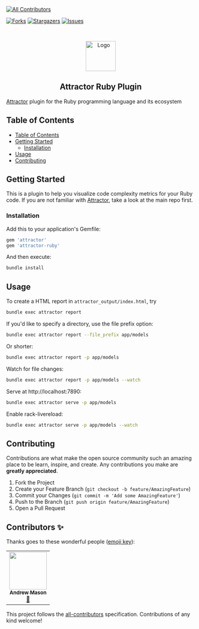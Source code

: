 <!-- MARKDOWN LINKS & IMAGES -->
<!-- ALL-CONTRIBUTORS-BADGE:START - Do not remove or modify this section -->
[![All Contributors](https://img.shields.io/badge/all_contributors-1-orange.svg?style=flat-square)](#contributors-)
<!-- ALL-CONTRIBUTORS-BADGE:END -->
[attractor]: https://github.com/julianrubisch/attractor-ruby
[forks-shield]: https://img.shields.io/github/forks/julianrubisch/attractor-ruby.svg?style=flat-square
[forks-url]: https://github.com/julianrubisch/attractor-ruby/network/members
[stars-shield]: https://img.shields.io/github/stars/julianrubisch/attractor-ruby.svg?style=flat-square
[stars-url]: https://github.com/julianrubisch/attractor-ruby/stargazers
[issues-shield]: https://img.shields.io/github/issues/julianrubisch/attractor-ruby.svg?style=flat-square
[issues-url]: https://github.com/julianrubisch/attractor-ruby/issues
<!-- [license-shield]: https://img.shields.io/github/license/julianrubisch/attractor-ruby.svg?style=flat-square -->
<!-- [license-url]: https://github.com/julianrubisch/attractor-ruby/blob/master/LICENSE.txt -->

<!-- PROJECT SHIELDS -->

[![Forks][forks-shield]][forks-url]
[![Stargazers][stars-shield]][stars-url]
[![Issues][issues-shield]][issues-url]
<!--[![MIT License][license-shield]][license-url]-->


<!-- PROJECT LOGO -->
<br />
<p align="center">
  <a href="https://github.com/julianrubisch/attractor">
    <img src="https://user-images.githubusercontent.com/4352208/65411858-3dc84200-ddee-11e9-99b6-c9cdbeb533c5.png" alt="Logo" width="80" height="80">
  </a>

  <h2 align="center">Attractor Ruby Plugin</h2>
</p>

[Attractor][attractor] plugin for the Ruby programming language and its ecosystem


<!-- TABLE OF CONTENTS -->
## Table of Contents

- [Table of Contents](#table-of-contents)
- [Getting Started](#getting-started)
  - [Installation](#installation)
- [Usage](#usage)
- [Contributing](#contributing)

<!-- GETTING STARTED -->
## Getting Started

This is a plugin to help you visualize code complexity metrics for your Ruby code. If you are not familiar with [Attractor][attractor], take a look at the main repo first.

### Installation

Add this to your application's Gemfile:

```ruby
gem 'attractor'
gem 'attractor-ruby'
```

And then execute:

```sh
bundle install
```

<!-- USAGE EXAMPLES -->
## Usage

To create a HTML report in `attractor_output/index.html`, try

```sh
bundle exec attractor report
```

If you'd like to specify a directory, use the file prefix option:

```sh
bundle exec attractor report --file_prefix app/models
```

Or shorter:

```sh
bundle exec attractor report -p app/models
```

Watch for file changes:

```sh
bundle exec attractor report -p app/models --watch
```

Serve at http://localhost:7890:

```sh
bundle exec attractor serve -p app/models
```

Enable rack-livereload:

```sh
bundle exec attractor serve -p app/models --watch
```

<!-- CONTRIBUTING -->
## Contributing

Contributions are what make the open source community such an amazing place to be learn, inspire, and create. Any contributions you make are **greatly appreciated**.

1. Fork the Project
2. Create your Feature Branch (`git checkout -b feature/AmazingFeature`)
3. Commit your Changes (`git commit -m 'Add some AmazingFeature'`)
4. Push to the Branch (`git push origin feature/AmazingFeature`)
5. Open a Pull Request

<!-- LICENSE -->
<!--## License -->

<!-- Distributed under the MIT License. See `LICENSE` for more information. -->

## Contributors ✨

Thanks goes to these wonderful people ([emoji key](https://allcontributors.org/docs/en/emoji-key)):

<!-- ALL-CONTRIBUTORS-LIST:START - Do not remove or modify this section -->
<!-- prettier-ignore-start -->
<!-- markdownlint-disable -->
<table>
  <tr>
    <td align="center"><a href="https://www.andrewmason.me/"><img src="https://avatars1.githubusercontent.com/u/18423853?v=4" width="100px;" alt=""/><br /><sub><b>Andrew Mason</b></sub></a><br /><a href="https://github.com/julianrubisch/attractor-ruby/commits?author=andrewmcodes" title="Documentation">📖</a></td>
  </tr>
</table>

<!-- markdownlint-enable -->
<!-- prettier-ignore-end -->
<!-- ALL-CONTRIBUTORS-LIST:END -->

This project follows the [all-contributors](https://github.com/all-contributors/all-contributors) specification. Contributions of any kind welcome!
